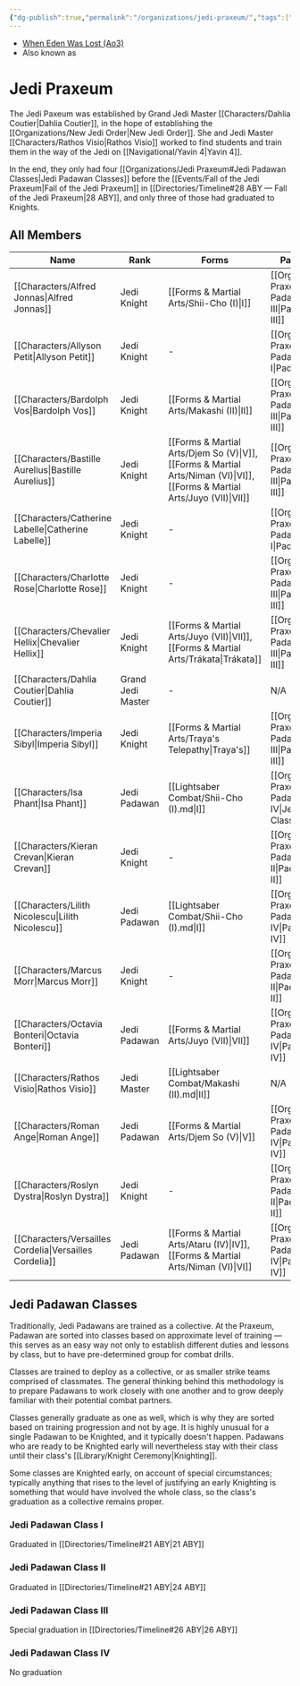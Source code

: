 ```yaml
---
{"dg-publish":true,"permalink":"/organizations/jedi-praxeum/","tags":["unfinished","faction"]}
---
```


- [When Eden Was Lost (Ao3)](https://archiveofourown.org/works/19334440/chapters/45992584)
- Also known as 
# Jedi Praxeum

The Jedi Paxeum was established by Grand Jedi Master [[Characters/Dahlia Coutier\|Dahlia Coutier]], in the hope of establishing the [[Organizations/New Jedi Order\|New Jedi Order]]. She and Jedi Master [[Characters/Rathos Visio\|Rathos Visio]] worked to find students and train them in the way of the Jedi on [[Navigational/Yavin 4\|Yavin 4]]. 

In the end, they only had four [[Organizations/Jedi Praxeum#Jedi Padawan Classes\|Jedi Padawan Classes]] before the [[Events/Fall of the Jedi Praxeum\|Fall of the Jedi Praxeum]] in [[Directories/Timeline#28 ABY — Fall of the Jedi Praxeum\|28 ABY]], and only three of those had graduated to Knights. 

## All Members
| Name                                                       | Rank              | Forms                                                       | Padawan Class                                                                  | Status   |
| ---------------------------------------------------------- | ----------------- | ----------------------------------------------------------- | ------------------------------------------------------------------------------ | -------- |
| [[Characters/Alfred Jonnas\|Alfred Jonnas]]             | Jedi Knight       | [[Forms & Martial Arts/Shii-Cho (I)\|I]]                 | [[Organizations/Jedi Praxeum#Jedi Padawan Class III\|Padawan Class III]]    | Fallen   |
| [[Characters/Allyson Petit\|Allyson Petit]]             | Jedi Knight       | \-                                                          | [[Organizations/Jedi Praxeum#Jedi Padawan Class I\|Padawan Class I]]        | Deceased |
| [[Characters/Bardolph Vos\|Bardolph Vos]]               | Jedi Knight       | [[Forms & Martial Arts/Makashi (II)\|II]]                | [[Organizations/Jedi Praxeum#Jedi Padawan Class III\|Padawan Class III]]    | Fallen   |
| [[Characters/Bastille Aurelius\|Bastille Aurelius]]     | Jedi Knight       | [[Forms & Martial Arts/Djem So (V)\|V]], [[Forms & Martial Arts/Niman (VI)\|VI]], [[Forms & Martial Arts/Juyo (VII)\|VII]] | [[Organizations/Jedi Praxeum#Jedi Padawan Class III\|Padawan Class III]]    | Fallen   |
| [[Characters/Catherine Labelle\|Catherine Labelle]]     | Jedi Knight       | \-                                                          | [[Organizations/Jedi Praxeum#Jedi Padawan Class I\|Padawan Class I]]        | Deceased |
| [[Characters/Charlotte Rose\|Charlotte Rose]]           | Jedi Knight       | \-                                                          | [[Organizations/Jedi Praxeum#Jedi Padawan Class III\|Padawan Class III]]    | Inactive |
| [[Characters/Chevalier Hellix\|Chevalier Hellix]]       | Jedi Knight       | [[Forms & Martial Arts/Juyo (VII)\|VII]], [[Forms & Martial Arts/Trákata\|Trákata]]                            | [[Organizations/Jedi Praxeum#Jedi Padawan Class III\|Padawan Class III]]    | Fallen   |
| [[Characters/Dahlia Coutier\|Dahlia Coutier]]           | Grand Jedi Master | \-                                                          | N/A                                                                            | Unknown  |
| [[Characters/Imperia Sibyl\|Imperia Sibyl]]             | Jedi Knight       | [[Forms & Martial Arts/Traya's Telepathy\|Traya's]]      | [[Organizations/Jedi Praxeum#Jedi Padawan Class III\|Padawan Class III]]    | Fallen   |
| [[Characters/Isa Phant\|Isa Phant]]                     | Jedi Padawan      | [[Lightsaber Combat/Shii-Cho (I).md\|I]]                    | [[Organizations/Jedi Praxeum#Jedi Padawan Class IV\|Jedi Padawan Class IV]] | Deceased |
| [[Characters/Kieran Crevan\|Kieran Crevan]]             | Jedi Knight       | \-                                                          | [[Organizations/Jedi Praxeum#Jedi Padawan Class II\|Padawan Class II]]      | Deceased |
| [[Characters/Lilith Nicolescu\|Lilith Nicolescu]]       | Jedi Padawan      | [[Lightsaber Combat/Shii-Cho (I).md\|I]]                    | [[Organizations/Jedi Praxeum#Jedi Padawan Class IV\|Padawan Class IV]]      | Deceased |
| [[Characters/Marcus Morr\|Marcus Morr]]                 | Jedi Knight       | \-                                                          | [[Organizations/Jedi Praxeum#Jedi Padawan Class II\|Padawan Class II]]      | Deceased |
| [[Characters/Octavia Bonteri\|Octavia Bonteri]]         | Jedi Padawan      | [[Forms & Martial Arts/Juyo (VII)\|VII]]                 | [[Organizations/Jedi Praxeum#Jedi Padawan Class IV\|Padawan Class IV]]      | Deceased |
| [[Characters/Rathos Visio\|Rathos Visio]]               | Jedi Master       | [[Lightsaber Combat/Makashi (II).md\|II]]                   | N/A                                                                            | \-       |
| [[Characters/Roman Ange\|Roman Ange]]                   | Jedi Padawan      | [[Forms & Martial Arts/Djem So (V)\|V]]                  | [[Organizations/Jedi Praxeum#Jedi Padawan Class IV\|Padawan Class IV]]      | Fallen   |
| [[Characters/Roslyn Dystra\|Roslyn Dystra]]             | Jedi Knight       | \-                                                          | [[Organizations/Jedi Praxeum#Jedi Padawan Class II\|Padawan Class II]]      | Deceased |
| [[Characters/Versailles Cordelia\|Versailles Cordelia]] | Jedi Padawan      | [[Forms & Martial Arts/Ataru (IV)\|IV]], [[Forms & Martial Arts/Niman (VI)\|VI]]                      | [[Organizations/Jedi Praxeum#Jedi Padawan Class IV\|Padawan Class IV]]      | Fallen   |

## Jedi Padawan Classes

Traditionally, Jedi Padawans are trained as a collective. At the Praxeum, Padawan are sorted into classes based on approximate level of training — this serves as an easy way not only to establish different duties and lessons by class, but to have pre-determined group for combat drills. 

Classes are trained to deploy as a collective, or as smaller strike teams comprised of classmates. The general thinking behind this methodology is to prepare Padawans to work closely with one another and to grow deeply familiar with their potential combat partners.

Classes generally graduate as one as well, which is why they are sorted based on training progression and not by age. It is highly unusual for a single Padawan to be Knighted, and it typically doesn't happen. Padawans who are ready to be Knighted early will nevertheless stay with their class until their class's [[Library/Knight Ceremony\|Knighting]].

Some classes are Knighted early, on account of special circumstances; typically anything that rises to the level of justifying an early Knighting is something that would have involved the whole class, so the class's graduation as a collective remains proper.

### Jedi Padawan Class I

Graduated in [[Directories/Timeline#21 ABY\|21 ABY]]

### Jedi Padawan Class II

Graduated in [[Directories/Timeline#21 ABY\|24 ABY]]

### Jedi Padawan Class III

Special graduation in [[Directories/Timeline#26 ABY\|26 ABY]]

### Jedi Padawan Class IV

No graduation 